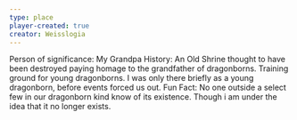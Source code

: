 ```yaml
---
type: place
player-created: true
creator: Weisslogia
---
```


Person of significance: My Grandpa History: An Old Shrine thought to have been destroyed paying homage to the grandfather of dragonborns. Training ground for young dragonborns. I was only there briefly as a young dragonborn, before events forced us out. Fun Fact: No one outside a select few in our dragonborn kind know of its existence. Though i am under the idea that it no longer exists.